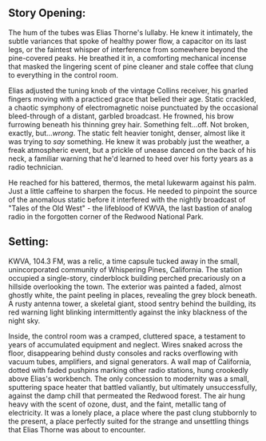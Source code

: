 ## Story Opening:

The hum of the tubes was Elias Thorne's lullaby. He knew it intimately, the subtle variances that spoke of healthy power flow, a capacitor on its last legs, or the faintest whisper of interference from somewhere beyond the pine-covered peaks. He breathed it in, a comforting mechanical incense that masked the lingering scent of pine cleaner and stale coffee that clung to everything in the control room.

Elias adjusted the tuning knob of the vintage Collins receiver, his gnarled fingers moving with a practiced grace that belied their age. Static crackled, a chaotic symphony of electromagnetic noise punctuated by the occasional bleed-through of a distant, garbled broadcast. He frowned, his brow furrowing beneath his thinning grey hair. Something felt…off. Not broken, exactly, but…*wrong*. The static felt heavier tonight, denser, almost like it was trying to *say* something. He knew it was probably just the weather, a freak atmospheric event, but a prickle of unease danced on the back of his neck, a familiar warning that he'd learned to heed over his forty years as a radio technician.

He reached for his battered, thermos, the metal lukewarm against his palm. Just a little caffeine to sharpen the focus. He needed to pinpoint the source of the anomalous static before it interfered with the nightly broadcast of "Tales of the Old West" - the lifeblood of KWVA, the last bastion of analog radio in the forgotten corner of the Redwood National Park.

## Setting:

KWVA, 104.3 FM, was a relic, a time capsule tucked away in the small, unincorporated community of Whispering Pines, California. The station occupied a single-story, cinderblock building perched precariously on a hillside overlooking the town. The exterior was painted a faded, almost ghostly white, the paint peeling in places, revealing the grey block beneath. A rusty antenna tower, a skeletal giant, stood sentry behind the building, its red warning light blinking intermittently against the inky blackness of the night sky.

Inside, the control room was a cramped, cluttered space, a testament to years of accumulated equipment and neglect. Wires snaked across the floor, disappearing behind dusty consoles and racks overflowing with vacuum tubes, amplifiers, and signal generators. A wall map of California, dotted with faded pushpins marking other radio stations, hung crookedly above Elias's workbench. The only concession to modernity was a small, sputtering space heater that battled valiantly, but ultimately unsuccessfully, against the damp chill that permeated the Redwood forest. The air hung heavy with the scent of ozone, dust, and the faint, metallic tang of electricity. It was a lonely place, a place where the past clung stubbornly to the present, a place perfectly suited for the strange and unsettling things that Elias Thorne was about to encounter.
